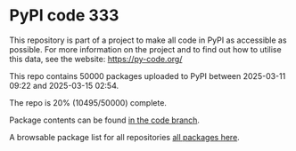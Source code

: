 # PyPI code 333

This repository is part of a project to make all code in PyPI as accessible as possible. For more information 
on the project and to find out how to utilise this data, see the website: https://py-code.org/

This repo contains 50000 packages uploaded to PyPI between 
2025-03-11 09:22 and 2025-03-15 02:54.

The repo is 20% (10495/50000) complete.

Package contents can be found [in the code branch](https://github.com/pypi-data/pypi-mirror-333/tree/code/packages).

A browsable package list for all repositories [all packages here](https://py-code.org/repositories/pypi-mirror-333).


